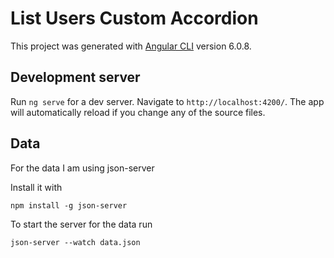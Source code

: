 # List Users Custom Accordion

This project was generated with [Angular CLI](https://github.com/angular/angular-cli) version 6.0.8.

## Development server

Run `ng serve` for a dev server. Navigate to `http://localhost:4200/`. The app will automatically reload if you change any of the source files.

## Data
For the data I am using json-server

Install it with
```
npm install -g json-server
```

To start the server for the data run
```
json-server --watch data.json
```
